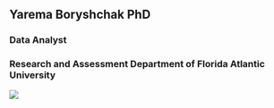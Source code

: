 ## Yarema Boryshchak PhD

### Data Analyst

### Research and Assessment Department of  Florida Atlantic University



<img src="Portfolio/images/Portfolio Photo.png"/>


